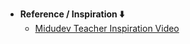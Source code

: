 - **Reference / Inspiration ⬇️**
  - [Midudev Teacher Inspiration Video](https://youtu.be/bODuOok1xr8?si=tAfmlksOierBqly4)
